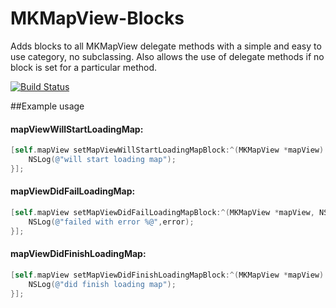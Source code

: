 MKMapView-Blocks
================
Adds blocks to all MKMapView delegate methods with a simple and easy to use category, no subclassing. Also allows the use of delegate methods if no block is set for a particular method. 

[![Build Status](https://travis-ci.org/haaakon/MKMapView-Blocks.png)](https://travis-ci.org/haaakon/MKMapView-Blocks)



##Example usage

#### mapViewWillStartLoadingMap:
```objective-c
[self.mapView setMapViewWillStartLoadingMapBlock:^(MKMapView *mapView) {
    NSLog(@"will start loading map");
}];
```

#### mapViewDidFailLoadingMap: 
```objective-c
[self.mapView setMapViewDidFailLoadingMapBlock:^(MKMapView *mapView, NSError *error) {
    NSLog(@"failed with error %@",error);
}];
```

#### mapViewDidFinishLoadingMap:
```objective-c
[self.mapView setMapViewDidFinishLoadingMapBlock:^(MKMapView *mapView) {
    NSLog(@"did finish loading map");
}];
```

